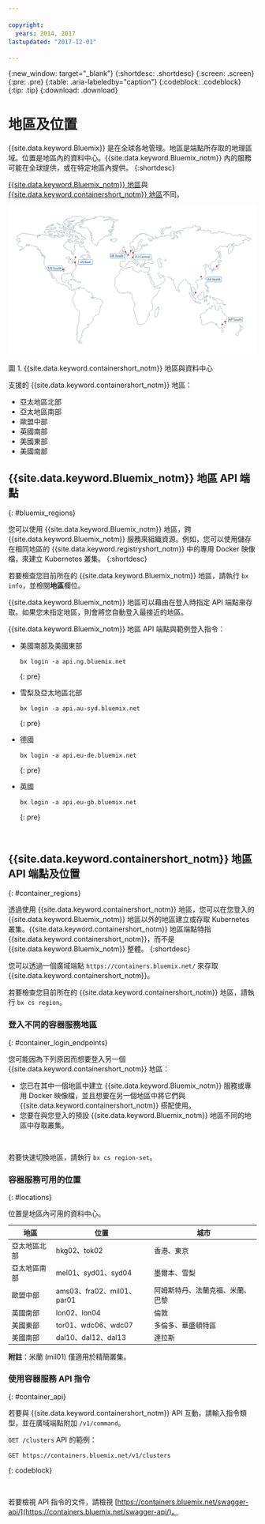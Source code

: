 ```yaml
---

copyright:
  years: 2014, 2017
lastupdated: "2017-12-01"

---
```


{:new_window: target="_blank"}
{:shortdesc: .shortdesc}
{:screen: .screen}
{:pre: .pre}
{:table: .aria-labeledby="caption"}
{:codeblock: .codeblock}
{:tip: .tip}
{:download: .download}

# 地區及位置
{{site.data.keyword.Bluemix}} 是在全球各地管理。地區是端點所存取的地理區域。位置是地區內的資料中心。{{site.data.keyword.Bluemix_notm}} 內的服務可能在全球提供，或在特定地區內提供。
{:shortdesc}

[{{site.data.keyword.Bluemix_notm}} 地區](#bluemix_regions)與 [{{site.data.keyword.containershort_notm}} 地區](#container_regions)不同。

![{{site.data.keyword.containershort_notm}} 地區與資料中心](/images/regions.png)

圖 1. {{site.data.keyword.containershort_notm}} 地區與資料中心

支援的 {{site.data.keyword.containershort_notm}} 地區：
  * 亞太地區北部
  * 亞太地區南部
  * 歐盟中部
  * 英國南部
  * 美國東部
  * 美國南部




## {{site.data.keyword.Bluemix_notm}} 地區 API 端點
{: #bluemix_regions}

您可以使用 {{site.data.keyword.Bluemix_notm}} 地區，跨 {{site.data.keyword.Bluemix_notm}} 服務來組織資源。例如，您可以使用儲存在相同地區的 {{site.data.keyword.registryshort_notm}} 中的專用 Docker 映像檔，來建立 Kubernetes 叢集。
{:shortdesc}

若要檢查您目前所在的 {{site.data.keyword.Bluemix_notm}} 地區，請執行 `bx info`，並檢閱**地區**欄位。

{{site.data.keyword.Bluemix_notm}} 地區可以藉由在登入時指定 API 端點來存取。如果您未指定地區，則會將您自動登入最接近的地區。

{{site.data.keyword.Bluemix_notm}} 地區 API 端點與範例登入指令：

  * 美國南部及美國東部
      ```
      bx login -a api.ng.bluemix.net
      ```
      {: pre}

  * 雪梨及亞太地區北部
      ```
      bx login -a api.au-syd.bluemix.net
      ```
      {: pre}

  * 德國
      ```
      bx login -a api.eu-de.bluemix.net
      ```
      {: pre}

  * 英國
      ```
      bx login -a api.eu-gb.bluemix.net
      ```
      {: pre}



<br />


## {{site.data.keyword.containershort_notm}} 地區 API 端點及位置
{: #container_regions}

透過使用 {{site.data.keyword.containershort_notm}} 地區，您可以在您登入的 {{site.data.keyword.Bluemix_notm}} 地區以外的地區建立或存取 Kubernetes 叢集。{{site.data.keyword.containershort_notm}} 地區端點特指 {{site.data.keyword.containershort_notm}}，而不是 {{site.data.keyword.Bluemix_notm}} 整體。
{:shortdesc}

您可以透過一個廣域端點 `https://containers.bluemix.net/` 來存取 {{site.data.keyword.containershort_notm}}。

若要檢查您目前所在的 {{site.data.keyword.containershort_notm}} 地區，請執行 `bx cs region`。

### 登入不同的容器服務地區
{: #container_login_endpoints}

您可能因為下列原因而想要登入另一個 {{site.data.keyword.containershort_notm}} 地區：
  * 您已在其中一個地區中建立 {{site.data.keyword.Bluemix_notm}} 服務或專用 Docker 映像檔，並且想要在另一個地區中將它們與 {{site.data.keyword.containershort_notm}} 搭配使用。
  * 您要在與您登入的預設 {{site.data.keyword.Bluemix_notm}} 地區不同的地區中存取叢集。

</br>

若要快速切換地區，請執行 `bx cs region-set`。

### 容器服務可用的位置
{: #locations}

位置是地區內可用的資料中心。

  | 地區| 位置| 城市|
  |--------|----------|------|
  | 亞太地區北部| hkg02、tok02| 香港、東京|
  | 亞太地區南部| mel01、syd01、syd04| 墨爾本、雪梨|
  | 歐盟中部| ams03、fra02、mil01、par01| 阿姆斯特丹、法蘭克福、米蘭、巴黎|
  | 英國南部| lon02、lon04| 倫敦|
  | 美國東部| tor01、wdc06、wdc07| 多倫多、華盛頓特區|
  | 美國南部| dal10、dal12、dal13| 達拉斯|

**附註**：米蘭 (mil01) 僅適用於精簡叢集。

### 使用容器服務 API 指令
{: #container_api}

若要與 {{site.data.keyword.containershort_notm}} API 互動，請輸入指令類型，並在廣域端點附加 `/v1/command`。

`GET /clusters` API 的範例：
  ```
  GET https://containers.bluemix.net/v1/clusters
  ```
  {: codeblock}

</br>

若要檢視 API 指令的文件，請檢視 [https://containers.bluemix.net/swagger-api/](https://containers.bluemix.net/swagger-api/)。
